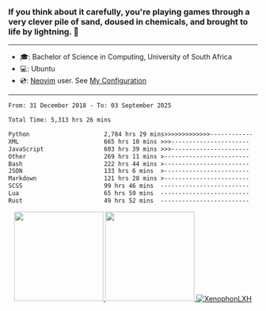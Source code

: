 ### If you think about it carefully, you're playing games through a very clever pile of sand, doused in chemicals, and brought to life by lightning.  👋

-------------------------------------------------------------------------------------------------------

- 🎓: Bachelor of Science in Computing, University of South Africa
- 💻: Ubuntu
- 💿: [Neovim](https://github.com/neovim/neovim) user. See [My Configuration](https://github.com/XenophonLXH/xenovim)

-------------------------------------------------------------------------------------------------------

<!--START_SECTION:waka-->

```txt
From: 31 December 2018 - To: 03 September 2025

Total Time: 5,313 hrs 26 mins

Python                     2,784 hrs 29 mins>>>>>>>>>>>>>------------   52.41 %
XML                        665 hrs 10 mins >>>----------------------   12.52 %
JavaScript                 603 hrs 39 mins >>>----------------------   11.36 %
Other                      269 hrs 11 mins >------------------------   05.07 %
Bash                       222 hrs 44 mins >------------------------   04.19 %
JSON                       133 hrs 6 mins  >------------------------   02.51 %
Markdown                   121 hrs 28 mins >------------------------   02.29 %
SCSS                       99 hrs 46 mins  -------------------------   01.88 %
Lua                        65 hrs 59 mins  -------------------------   01.24 %
Rust                       49 hrs 52 mins  -------------------------   00.94 %
```

<!--END_SECTION:waka-->


<p align="center">
    <a href="https://github.com/XenophonLXH">
        <img height="180em" src="https://github-readme-stats-eight-theta.vercel.app/api?username=XenophonLXH&show_icons=true&theme=algolia&include_all_commits=true&count_private=true"/>
        <img height="180em" src="https://github-readme-stats-eight-theta.vercel.app/api/top-langs/?username=XenophonLXH&layout=compact&langs_count=8&theme=algolia"/>
        <img align="center" src="https://github-readme-streak-stats.herokuapp.com/?user=XenophonLXH&theme=algolia" alt="XenophonLXH" />
    </a>
</p>
